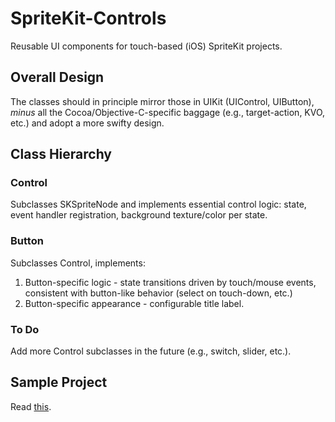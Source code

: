 # SpriteKit-Controls
Reusable UI components for touch-based (iOS) SpriteKit projects.

## Overall Design

The classes should in principle mirror those in UIKit (UIControl, UIButton), _minus_ all the 
Cocoa/Objective-C-specific baggage (e.g., target-action, KVO, etc.) and adopt a more
swifty design.

## Class Hierarchy

### Control

Subclasses SKSpriteNode and implements essential control logic: state, event handler 
registration, background texture/color per state.

### Button

Subclasses Control, implements:
1. Button-specific logic - state transitions driven by touch/mouse events, consistent with 
button-like behavior (select on touch-down, etc.)
2. Button-specific appearance - configurable title label. 

### To Do

Add more Control subclasses in the future (e.g., switch, slider, etc.).


## Sample Project

Read [this](https://github.com/bscothern/ExampleAppForSwiftPackage).
